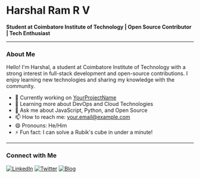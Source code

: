 # Harshal Ram R V

**Student at Coimbatore Institute of Technology | Open Source Contributor | Tech Enthusiast**

---

### About Me

Hello! I'm Harshal, a student at Coimbatore Institute of Technology with a strong interest in full-stack development and open-source contributions. I enjoy learning new technologies and sharing my knowledge with the community.

- 🔭 Currently working on [YourProjectName](https://github.com/yourusername/YourProjectName)
- 🌱 Learning more about DevOps and Cloud Technologies
- 💬 Ask me about JavaScript, Python, and Open Source
- 📫 How to reach me: [your.email@example.com](mailto:your.email@example.com)
- 😄 Pronouns: He/Him
- ⚡ Fun fact: I can solve a Rubik's cube in under a minute!

---

### Connect with Me

[![LinkedIn](https://img.shields.io/badge/LinkedIn-0077B5?style=for-the-badge&logo=linkedin&logoColor=white)](https://linkedin.com/in/yourusername)
[![Twitter](https://img.shields.io/badge/Twitter-1DA1F2?style=for-the-badge&logo=twitter&logoColor=white)](https://twitter.com/yourusername)
[![Blog](https://img.shields.io/badge/Blog-FFA500?style=for-the-badge&logo=wordpress&logoColor=white)](https://yourblog.com)
